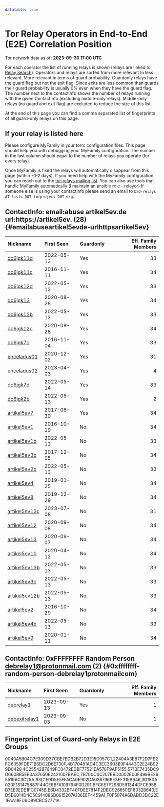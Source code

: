 ```yaml
---
datatable: true
---
```



# Tor Relay Operators in End-to-End (E2E) Correlation Position

Tor network data as of: **2023-09-30 17:00 UTC**

For each operator the list of running relays is shown (relays are linked to [Relay Search](https://metrics.torproject.org/rs.html)).
Operators and relays are sorted from more relevant to less relevant. More relevant in terms of guard probability.
Guardonly relays have the guard flag but not the exit flag.
Since exits are less common than guards their guard probability is usually 0% even when they have the guard flag.
The number next to the contactinfo shows the number of relays running with the given ContactInfo (excluding middle-only relays).
Middle-only relays (no guard and exit flag) are excluded to reduce the size of this list.

At the end of this page you can find a comma separated list of fingerprints of all guard-only relays on this page.

## If your relay is listed here
Please configure MyFamily in your torrc configuration files.
This page should help you with debugging your MyFamily configuration. The number in the last column should equal to the number of
relays you operate (for every relay).

Once MyFamily is fixed the relays will automatically disappear from this page (within ~1-2 days).
If you need help with the MyFamily configuration you can reach out to the
[tor-relays mailing list](https://lists.torproject.org/cgi-bin/mailman/listinfo/tor-relays).
You can also use tools that handle MyFamily automatically (I maintain an ansible role - 
[relayor](https://medium.com/@nusenu/deploying-tor-relays-with-ansible-6612593fa34d))
If someone else is using your contactInfo please send an email to ```bad-relays AT lists DOT torproject DOT org```.


## ContactInfo: email:abuse artikel5ev.de url:https://artikel5ev. (28) {#emailabuseartikel5evde-urlhttpsartikel5ev}

| Nickname                                                                                                 | First Seen   | Guardonly   |   Eff. Family Members |
|:---------------------------------------------------------------------------------------------------------|:-------------|:------------|----------------------:|
| [dc6jgk11d](https://metrics.torproject.org/rs.html#details/0040A5B04C7E309D37CBE7EDB2B72D3E15D057C1)     | 2022-05-13   | Yes         |                    33 |
| [dc6jgk11c](https://metrics.torproject.org/rs.html#details/7B700C0C207EBD0002E00F499BE265519AC3C25A)     | 2016-11-11   | Yes         |                    34 |
| [dc6jgk12d](https://metrics.torproject.org/rs.html#details/4C25542B7649FC0472EDBF77521EA578F9AF5155)     | 2022-05-13   | Yes         |                    33 |
| [dc6jgk13](https://metrics.torproject.org/rs.html#details/E6D4332BF40FDEE7814F2DBC926650EF8032B643)      | 2020-08-28   | Yes         |                    34 |
| [dc6jgk13b](https://metrics.torproject.org/rs.html#details/571BE7435DC9D660BB5EE0A37650E2421007BAEC)     | 2022-05-13   | Yes         |                    33 |
| [dc6jgk12c](https://metrics.torproject.org/rs.html#details/BFC6E7F298D581344DFCE95BB7EE9EDE1FC0745B)     | 2020-08-28   | Yes         |                    34 |
| [dc6jgk7c](https://metrics.torproject.org/rs.html#details/F0F5074A6DADD3DC22E1FAA18FD6D89CBC52771A)      | 2016-11-04   | Yes         |                    33 |
| [enceladus01](https://metrics.torproject.org/rs.html#details/4B170481AC4C3EC3603B9F4443C2E24B929D0429)   | 2020-12-02   | Yes         |                    31 |
| [enceladus02](https://metrics.torproject.org/rs.html#details/93C1E9D5E5FFACA0E902DA0367968E3EF31EB946)   | 2023-04-03   | Yes         |                     4 |
| [dc6jgk7d](https://metrics.torproject.org/rs.html#details/ED5B6014D4C5C914086B0615207A186EEF4459A1)      | 2022-05-14   | Yes         |                    33 |
| [dc6jgk2b](https://metrics.torproject.org/rs.html#details/6B780ACAC09943945C7896FD9BDE48DD1B49756C)      | 2022-05-13   | Yes         |                     2 |
| [artikel5ev7](https://metrics.torproject.org/rs.html#details/22404A3E87F2D7FE2FC6359FDE71B6DC2D6E730F)   | 2017-08-30   | Yes         |                    34 |
| [artikel5ev1](https://metrics.torproject.org/rs.html#details/0BC8BA32CC3CB0F598E0C92778F7C0946DFBCE91)   | 2016-10-19   | No          |                    34 |
| [artikel5ev1b](https://metrics.torproject.org/rs.html#details/166264168E8CCCBB2444ADE0F0A22E4E6DDEF6FD)  | 2022-05-13   | No          |                    33 |
| [artikel5ev3b](https://metrics.torproject.org/rs.html#details/195712E96FD1C1B18D14D09E9E4E7A6416E23B2C)  | 2017-12-05   | No          |                    34 |
| [artikel5ev2b](https://metrics.torproject.org/rs.html#details/1AA683E036EA10AA6E078D40498CC7234F6424B9)  | 2022-05-13   | No          |                    33 |
| [artikel5ev4](https://metrics.torproject.org/rs.html#details/26C28F29B611DF4DE23ACF5D9DC1EB4895EF5E8B)   | 2019-01-25   | No          |                    34 |
| [artikel5ev8](https://metrics.torproject.org/rs.html#details/4D0DF468DC816F8096702C2DA2C6FD67561F81C8)   | 2019-12-29   | No          |                    34 |
| [artikel5ev13c](https://metrics.torproject.org/rs.html#details/51562252B9CF3120FAC9CF124391697296050E74) | 2023-07-08   | No          |                    31 |
| [artikel5ev12](https://metrics.torproject.org/rs.html#details/780D50DCCD7F3C831E5E750F41866497C1263F76)  | 2020-09-08   | No          |                    34 |
| [artikel5ev13](https://metrics.torproject.org/rs.html#details/89C7E852CC2FA537ED78775ADC3BEA24672B4154)  | 2020-09-07   | No          |                    34 |
| [artikel5ev10](https://metrics.torproject.org/rs.html#details/AF7094B62864DE941DCD88A2F0DBAFECF3997E47)  | 2020-04-12   | No          |                    34 |
| [artikel5ev13b](https://metrics.torproject.org/rs.html#details/B1F926DA3895A89AF288623F5A4F913979299C53) | 2022-05-13   | No          |                    33 |
| [artikel5ev3c](https://metrics.torproject.org/rs.html#details/C36C76992198329C0D8F34E01D092BF2ACE0B6B0)  | 2022-05-13   | No          |                    33 |
| [artikel5ev12b](https://metrics.torproject.org/rs.html#details/CE5EF4FB644544DB2F430A60CC6EB86FD7E29BA6) | 2022-05-13   | No          |                    33 |
| [artikel5ev2](https://metrics.torproject.org/rs.html#details/DC2191663DD4BAECB34F949CCAC3FDA004CE5BCE)   | 2016-10-29   | No          |                    34 |
| [artikel5ev4b](https://metrics.torproject.org/rs.html#details/F3B2CC8C2AB331150E096DD1DB8810E4A43F399D)  | 2022-05-13   | No          |                    33 |
| [artikel5ev9](https://metrics.torproject.org/rs.html#details/FC077C25B8DBB3132D397D7DF03C92BFC14C9D76)   | 2020-01-11   | No          |                    34 |

## ContactInfo: 0xFFFFFFFF Random Person debrelay1@protonmail.com (2) {#0xffffffff-random-person-debrelay1protonmailcom}

| Nickname                                                                                                 | First Seen   | Guardonly   |   Eff. Family Members |
|:---------------------------------------------------------------------------------------------------------|:-------------|:------------|----------------------:|
| [debrelay1](https://metrics.torproject.org/rs.html#details/3D180A020E161475887F44CE8BFA109794F0D291)     | 2023-09-13   | Yes         |                     1 |
| [debexitrelay1](https://metrics.torproject.org/rs.html#details/F737F088F915CF94665826B780DAF3EED455AA11) | 2023-09-03   | No          |                     1 |


## Fingerprint List of Guard-only Relays in E2E Groups

0040A5B04C7E309D37CBE7EDB2B72D3E15D057C1,22404A3E87F2D7FE2FC6359FDE71B6DC2D6E730F,4B170481AC4C3EC3603B9F4443C2E24B929D0429,4C25542B7649FC0472EDBF77521EA578F9AF5155,571BE7435DC9D660BB5EE0A37650E2421007BAEC,7B700C0C207EBD0002E00F499BE265519AC3C25A,93C1E9D5E5FFACA0E902DA0367968E3EF31EB946,3D180A020E161475887F44CE8BFA109794F0D291,BFC6E7F298D581344DFCE95BB7EE9EDE1FC0745B,E6D4332BF40FDEE7814F2DBC926650EF8032B643,ED5B6014D4C5C914086B0615207A186EEF4459A1,F0F5074A6DADD3DC22E1FAA18FD6D89CBC52771A